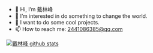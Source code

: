 - 👋 Hi, I’m 戴林峰
- 👀 I’m interested in do something to change the world.
- 👻 I want to do some cool projects.
- 📫 How to reach me: 2441086385@qq.com

<!---
dailinfeng66/dailinfeng66 is a ✨ special ✨ repository because its `README.md` (this file) appears on your GitHub profile.
You can click the Preview link to take a look at your changes.
--->


[![戴林峰 github stats](https://github-readme-stats.vercel.app/api?username=dailinfeng&show_icons=true)](https://github.com/anuraghazra/github-readme-stats)
